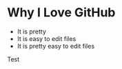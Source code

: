 # Why I Love GitHub

* It is pretty
* It is easy to edit files
* It is pretty easy to edit files


Test
